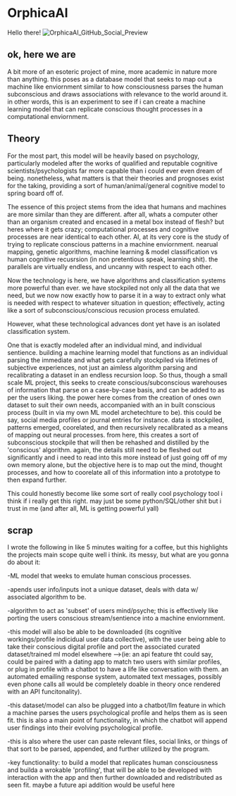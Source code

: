 # OrphicaAI

Hello there!
![OrphicaAI_GitHub_Social_Preview](https://github.com/user-attachments/assets/17f5bc23-d591-48a3-8eb5-f3bef98a6ca9)

## ok, here we are
A bit more of an esoteric project of mine, more academic in nature more than anything. this poses as a database model that seeks to map out a machine like enviornment similar to how consciousness parses the human subconscious and draws associations with relevance to the world around it. in other words, this is an experiment to see if i can create a machine learning model that can replicate conscious thought processes in a computational enviornment.

## Theory
For the most part, this model will be heavily based on psychology, particularly modeled after the works of qualified and reputable cognitive scientists/psychologists far more capable than i could ever even dream of being. nonetheless, what matters is that their theories and prognoses exist for the taking, providing a sort of human/animal/general cognitive model to spring board off of. 

The essence of this project stems from the idea that humans and machines are more similar than they are different. after all, whats a computer other than an organism created and encased in a metal box instead of flesh? but heres where it gets crazy; computational processes and cognitive processes are near identical to each other. AI, at its very core is the study of trying to replicate conscious patterns in a machine enviornment. nearual mapping, genetic algorithms, machine learning & model classification vs human cognitive recusrsion (in non pretentious speak, learning shit). the parallels are virtually endless, and uncanny with respect to each other. 

Now the technology is here, we have algorithms and classification systems more powerful than ever. we have stockpiled not only all the data that we need, but we now now exactly how to parse it in a way to extract only what is needed with respect to whatever situation in question; effectively, acting like a sort of subconscious/conscious recusion process emulated. 

However, what these technological advances dont yet have is an isolated classification system.

One that is exactly modeled after an individual mind, and individual sentience. building a machine learning model that functions as an individual parsing the immediate and what gets carefully stockpiled via lifetimes of subjective experiences, not just an aimless algorithm parsing and recalibrating a dataset in an endless recursion loop. So thus, though a small scale ML project, this seeks to create conscious/subconscious warehouses of information that parse on a case-by-case basis, and can be added to as per the users liking. the power here comes from the creation of ones own dataset to suit their own needs, accompanied with an in built conscious process (built in via my own ML model archetechture to be). this could be say, social media profiles or journal entries for instance. data is stockpiled, patterns emerged, coorelated, and then recursively recalibrated as a means of mapping out neural processes. from here, this creates a sort of subconscious stockpile that will then be rehashed and distilled by the 'conscious' algorithm. again, the details still need to be fleshed out significantly and i need to read into this more instead of just going off of my own memory alone, but the objective here is to map out the mind, thought processes, and how to coorelate all of this information into a prototype to then expand further.

This could honestly become like some sort of really cool psychology tool i think if i really get this right. may just be some python/SQL/other shit but i trust in me (and after all, ML is getting powerful yall)

## scrap
I wrote the following in like 5 minutes waiting for a coffee, but this highlights the projects main scope quite well i think. its messy, but what are you gonna do about it:

-ML model that weeks to emulate human conscious processes. 

-apends user info/inputs inot a unique dataset, deals with data w/ associated algorithm to be. 

-algorithm to act as 'subset' of users mind/psyche; this is effectively like porting the users conscious stream/sentience into a machine enviornment. 

-this model will also be able to be downloaded (its cognitive workings/profile indicidual user data collective), with the user being able to take their conscious digital profile and port the associated curated dataset/trained ml model elsewhere 
-->(ie: an api feature tht could say, could be paired with a dating app to match two users with similar profiles, or plug in profile with a chatbot to have a life like conversation with them. an automated emailing response system, automated text messages, possibly even phone calls all would be completely doable in theory once rendered with an API funcitonality). 


-this dataset/model can also be plugged into a chatbot/llm feature in which a machine parses the users psychological profile and helps them as is seen fit. this is also a main point of functionality, in which the chatbot will append user findings into their evolving psychological profile. 

-this is also where the user can paste relevant files, social links, or things of that sort to be parsed, appended, and further utilized by the program. 

-key functionality: to build a model that replicates human consciousness and builda a wrokable 'profiling', that will be able to be developed with interaction with the app and then further downloaded and redistributed as seen fit. maybe a future api addition would be useful here

